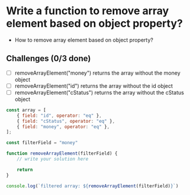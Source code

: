 # Write a function to remove array element based on object property?
+ How to remove array element based on object property?

## Challenges (0/3 done)
- [ ] removeArrayElement("money") returns the array without the money object
- [ ] removeArrayElement("id") returns the array without the id object
- [ ] removeArrayElement("cStatus") returns the array without the cStatus object

```js
const array = [
    { field: "id", operator: "eq" },
    { field: "cStatus", operator: "eq" },
    { field: "money", operator: "eq" },
];

const filterField = "money"

function removeArrayElement(filterField) {
    // write your solution here

    return
}

console.log(`filtered array: ${removeArrayElement(filterField)}`)
```

